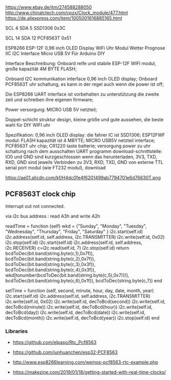 #  

<https://www.ebay.de/itm/274588288050>
<http://www.chinalctech.com/cpzx/Clock_module/477.html>
<https://de.aliexpress.com/item/1005001616885165.html>

SCL 4
SDA 5
SSD1306 0x3C

SCL 14
SDA 12
PCF8563T 0x51 

ESP8266 ESP-12F 0,96 inch OLED Display WiFi Uhr Modul Wetter Prognose IIC I2C Interface Micro USB 5V Für Arduino DIY
 
Interface Beschreibung:
Onboard reife und stabile ESP-12F WIFI modul, große kapazität 4M BYTE FLASH;
 
Onboard I2C kommunikation interface 0,96 inch OLED display;
Onboard PCF8563T uhr schaltung, es kann in der regel auch wenn die power ist off;
 
Die ESP8266 UART interface ist vorbehalten zu unterstützung die zweite zeit und schreiben ihre eigenen firmware;
 
Power versorgung: MICRO USB 5V netzteil;
 
Doppel-schicht struktur design, kleine größe und gute aussehen, die beste wahl für DIY WIFI uhr
 
Spezifikation:
0,96 inch OLED display: die fahrer IC ist SSD1306;
ESP12FWF modul: FLASH kapazität ist 4 MBYTE;
MICRO USB5V netzteil interface;
PCF8563T uhr chip;
CR1220 taste batterie; versorgung power zu uhr schaltung nach dem ausschalten
UART programm download-schnittstelle: IO0 und GND sind kurzgeschlossen wenn das herunterladen, 3V3, TXD, RXD, GND sind jeweils Verbinden zu 3V3, RXD, TXD, GND von externe TTL serial port modul (wie FT232 modul), download
 


https://ae01.alicdn.com/kf/H4dc0fe4f6201499ab7794701e6d76630T.png


## PCF8563T clock chip

Interrupt out not connected.

via i2c bus 
address : read A3h and write A2h

readTime = function (self)
       wkd = {"Sunday", "Monday", "Tuesday", "Wednesday", "Thursday", "Friday", "Saturday" }
       i2c.start(self.id)
       i2c.address(self.id, self.address, i2c.TRANSMITTER)
       i2c.write(self.id, 0x02)
       i2c.stop(self.id)
       i2c.start(self.id)
       i2c.address(self.id, self.address, i2c.RECEIVER)
       c=i2c.read(self.id, 7)
       i2c.stop(self.id)
       return  bcdToDec(bit.band(string.byte(c,1),0x7f)),
               bcdToDec(bit.band(string.byte(c,2),0x7f)),
               bcdToDec(bit.band(string.byte(c,3),0x3f)),
               bcdToDec(bit.band(string.byte(c,4),0x3f)),
               wkd[tonumber(bcdToDec(bit.band(string.byte(c,5),0x7)))],
               bcdToDec(bit.band(string.byte(c,6),0x1f)),
               bcdToDec(string.byte(c,7))
   end

   setTime = function (self, second, minute, hour, day, date, month, year)
       i2c.start(self.id)
       i2c.address(self.id, self.address, i2c.TRANSMITTER)
       i2c.write(self.id, 0x02)
       i2c.write(self.id, decToBcd(second))
       i2c.write(self.id, decToBcd(minute))
       i2c.write(self.id, decToBcd(hour))
       i2c.write(self.id, decToBcd(day))
       i2c.write(self.id, decToBcd(date))
       i2c.write(self.id, decToBcd(month))
       i2c.write(self.id, decToBcd(year))
       i2c.stop(self.id)
   end

### Libraries

* <https://github.com/elpaso/Rtc_Pcf8563>
* <https://github.com/junhuanchen/esp32-PCF8563>


* <http://www.esp8266learning.com/wemos-pcf8563-rtc-example.php>

* <https://makezine.com/2019/01/18/getting-started-with-real-time-clocks/>
